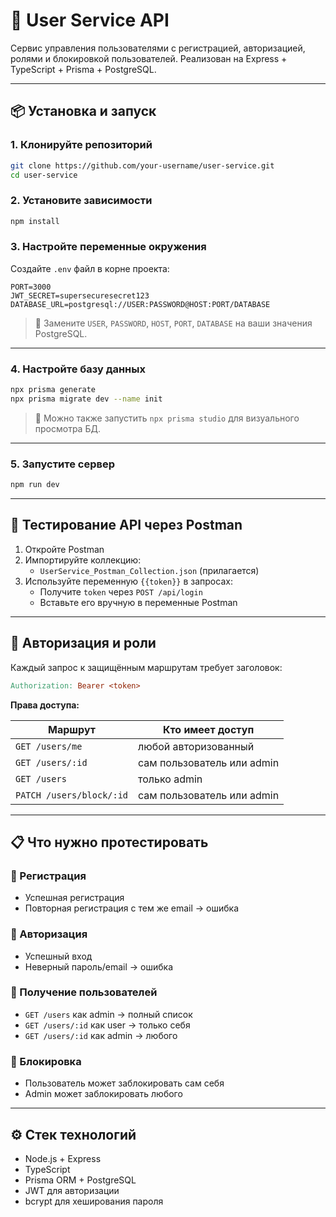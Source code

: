 # 📘 User Service API

Сервис управления пользователями с регистрацией, авторизацией, ролями и блокировкой пользователей. Реализован на Express + TypeScript + Prisma + PostgreSQL.

---

## 📦 Установка и запуск

### 1. Клонируйте репозиторий

```bash
git clone https://github.com/your-username/user-service.git
cd user-service
```

### 2. Установите зависимости

```bash
npm install
```

### 3. Настройте переменные окружения

Создайте `.env` файл в корне проекта:

```env
PORT=3000
JWT_SECRET=supersecuresecret123
DATABASE_URL=postgresql://USER:PASSWORD@HOST:PORT/DATABASE
```

> 🔸 Замените `USER`, `PASSWORD`, `HOST`, `PORT`, `DATABASE` на ваши значения PostgreSQL.

---

### 4. Настройте базу данных

```bash
npx prisma generate
npx prisma migrate dev --name init
```

> 🔸 Можно также запустить `npx prisma studio` для визуального просмотра БД.

---

### 5. Запустите сервер

```bash
npm run dev
```

---

## 🧪 Тестирование API через Postman

1. Откройте Postman
2. Импортируйте коллекцию:
    - `UserService_Postman_Collection.json` (прилагается)
3. Используйте переменную `{{token}}` в запросах:
    - Получите `token` через `POST /api/login`
    - Вставьте его вручную в переменные Postman

---

## 🔐 Авторизация и роли

Каждый запрос к защищённым маршрутам требует заголовок:

```makefile
Authorization: Bearer <token>
```

**Права доступа:**

| Маршрут                      | Кто имеет доступ           |
|-----------------------------|----------------------------|
| `GET /users/me`             | любой авторизованный       |
| `GET /users/:id`            | сам пользователь или admin |
| `GET /users`                | только admin               |
| `PATCH /users/block/:id`    | сам пользователь или admin |

---

## 📋 Что нужно протестировать

### 🔸 Регистрация

- Успешная регистрация
- Повторная регистрация с тем же email → ошибка

### 🔸 Авторизация

- Успешный вход
- Неверный пароль/email → ошибка

### 🔸 Получение пользователей

- `GET /users` как admin → полный список
- `GET /users/:id` как user → только себя
- `GET /users/:id` как admin → любого

### 🔸 Блокировка

- Пользователь может заблокировать сам себя
- Admin может заблокировать любого

---

## ⚙️ Стек технологий

- Node.js + Express
- TypeScript
- Prisma ORM + PostgreSQL
- JWT для авторизации
- bcrypt для хеширования пароля
